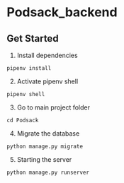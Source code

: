 # Podsack_backend
## Get Started
1. Install dependencies
 ```
 pipenv install
 ```
 2. Activate pipenv shell
 ```
 pipenv shell
 ```
 3. Go to main project folder
  ```
  cd Podsack
  ```
 4. Migrate the database
  ```
  python manage.py migrate
  ```
 5. Starting the server
 ```
 python manage.py runserver
 ```
